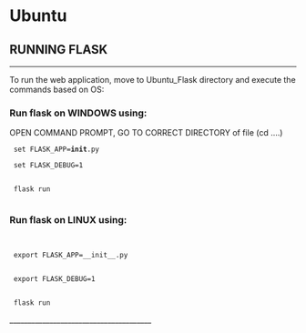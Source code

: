 # Ubuntu
## RUNNING FLASK
________________________________________
To run the web application, move to Ubuntu_Flask directory and execute the commands based on OS:
### Run flask on WINDOWS using:
OPEN COMMAND PROMPT, GO TO CORRECT DIRECTORY of file (cd ....)
<code>
<br> set FLASK_APP=__init__.py <br>
<br> set FLASK_DEBUG=1 <br>
<br> flask run <br>
</code>
### Run flask on LINUX using:
<code>
<br> export FLASK_APP=__init__.py <br>
<br> export FLASK_DEBUG=1 <br>
<br> flask run <br>
</code>
_______________________________________

